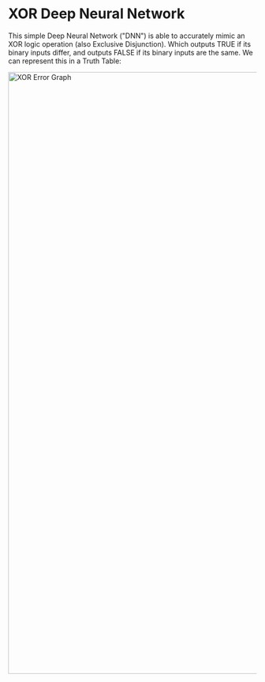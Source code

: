 # XOR Deep Neural Network


This simple Deep Neural Network ("DNN") is able to accurately mimic an XOR logic operation (also Exclusive Disjunction). Which outputs TRUE if its binary
inputs differ, and outputs FALSE if its binary inputs are the same. 
We can represent this in a Truth Table: 







<img width="1217" alt="XOR Error Graph" src="https://user-images.githubusercontent.com/69181932/142936754-cbcdbcb1-1089-4796-a38c-26cd7dc8fc7f.png">
